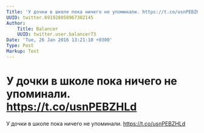 ```yaml
---
Title: 'У дочки в школе пока ничего не упоминали. https://t.co/usnPEBZHLd'
UUID: twitter.691928858967302145
Author:
    Title: Balancer
    UUID: twitter.user.balancer73
Date: 'Tue, 26 Jan 2016 13:21:10 +0300'
Type: Post
Markup: Text
---
```


# У дочки в школе пока ничего не упоминали. https://t.co/usnPEBZHLd

У дочки в школе пока ничего не упоминали.
https://t.co/usnPEBZHLd